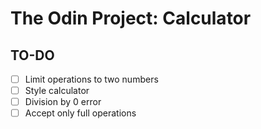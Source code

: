# The Odin Project: Calculator

## TO-DO
- [ ] Limit operations to two numbers
- [ ] Style calculator
- [ ] Division by 0 error
- [ ] Accept only full operations